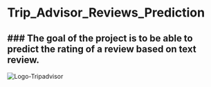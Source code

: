 # Trip_Advisor_Reviews_Prediction



## ### The goal of the project is to be able to predict the rating of a review based on text review.

![Logo-Tripadvisor](/Users/nathanamar/Documents/github/Trip_Advisor_Reviews_Prediction/Logo-Tripadvisor.png)

